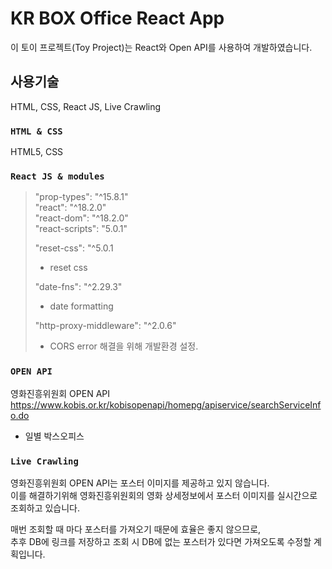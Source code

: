 # KR BOX Office React App

이 토이 프로젝트(Toy Project)는 React와 Open API를 사용하여 개발하였습니다.

## 사용기술
HTML, CSS, React JS, Live Crawling

### `HTML & CSS`
HTML5, CSS

### `React JS & modules`
> "prop-types": "^15.8.1"   
> "react": "^18.2.0"   
> "react-dom": "^18.2.0"   
> "react-scripts": "5.0.1"   
>   
> "reset-css": "^5.0.1   
>  - reset css   
>   
> "date-fns": "^2.29.3"   
>  - date formatting   
>   
> "http-proxy-middleware": "^2.0.6"   
> - CORS error 해결을 위해 개발환경 설정.   

### `OPEN API`
영화진흥위원회 OPEN API   
https://www.kobis.or.kr/kobisopenapi/homepg/apiservice/searchServiceInfo.do   
- 일별 박스오피스 

### `Live Crawling`
영화진흥위원회 OPEN API는 포스터 이미지를 제공하고 있지 않습니다.   
이를 해결하기위해 영화진흥위원회의 영화 상세정보에서 포스터 이미지를 실시간으로 조회하고 있습니다.

매번 조회할 때 마다 포스터를 가져오기 때문에 효율은 좋지 않으므로,   
추후 DB에 링크를 저장하고 조회 시 DB에 없는 포스터가 있다면 가져오도록 수정할 계획입니다.

